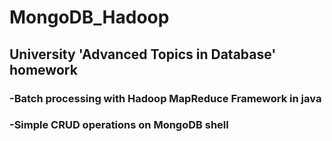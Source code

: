 # MongoDB_Hadoop
## University 'Advanced Topics in Database' homework
### -Batch processing with Hadoop MapReduce Framework in java
### -Simple CRUD operations on MongoDB shell 
